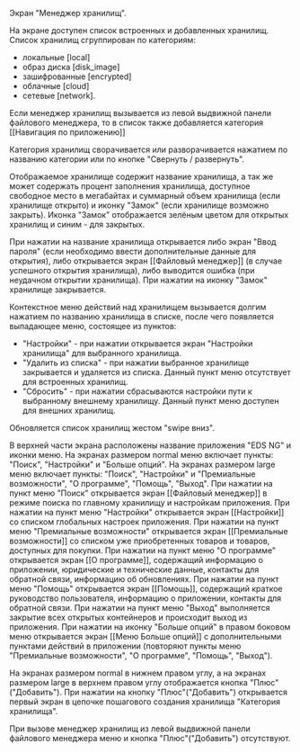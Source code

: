 Экран "Менеджер хранилищ".

На экране доступен список встроенных и добавленных хранилищ.
Список хранилищ сгруппирован по категориям: 
* локальные [local]
* образ диска [disk_image]
* зашифрованные [encrypted]
* облачные [cloud]
* сетевые [network].

Если менеджер хранилищ вызывается из левой выдвижной панели файлового менеджера, то в список также добавляется категория [[Навигация по приложению]]

Категория хранилищ сворачивается или разворачивается нажатием по названию категории или по кнопке "Свернуть / развернуть".

Отображаемое хранилище содержит название хранилища, а так же может содержать процент заполнения хранилища, доступное свободное место в мегабайтах и суммарный объем хранилища (если хранилище открыто) и иконку "Замок" (если хранилище возможно закрыть). Иконка "Замок" отображается зелёным цветом для открытых хранилищ и синим - для закрытых.

При нажатии на название хранилища открывается либо экран "Ввод пароля" (если необходимо ввести дополнительные данные для открытия), либо открывается экран [[Файловый менеджер]] (в случае успешного открытия хранилища), либо выводится ошибка (при неудачном открытии хранилища).
При нажатии на иконку "Замок" хранилище закрывается.

Контекстное меню действий над хранилищем вызывается долгим нажатием по названию хранилища в списке, после чего появляется выпадающее меню, состоящее из пунктов:
* "Настройки" - при нажатии открывается экран "Настройки хранилища" для выбранного хранилища.
* "Удалить из списка" - при нажатии выбранное хранилище закрывается и удаляется из списка. Данный пункт меню отсутствует для встроенных хранилищ.
* "Сбросить" - при нажатии сбрасываются настройки пути к выбранному внешнему хранилищу. Данный пункт меню доступен для внешних хранилищ.

Обновляется список хранилищ жестом "swipe вниз".

В верхней части экрана расположены название приложения "EDS NG" и иконки меню. На экранах размером normal меню включает пункты: "Поиск", "Настройки" и "Больше опций". На экранах размером large меню включает пункты: "Поиск", "Настройки" и "Премиальные возможности", "О программе", "Помощь", "Выход".
При нажатии на пункт меню "Поиск" открывается экран [[Файловый менеджер]] в режиме поиска по главному хранилищу и настройкам приложения.
При нажатии на пункт меню "Настройки" открывается экран [[Настройки]] со списком глобальных настроек приложения.
При нажатии на пункт меню "Премиальные возможности" открывается экран [[Премиальные возможности]] со списком уже приобретенных товаров и товаров, доступных для покупки.
При нажатии на пункт меню "О программе" открывается экран [[О программе]], содержащий информацию о приложении, юридические и технические данные, контакты для обратной связи, информацию об обновлениях.
При нажатии на пункт меню "Помощь" открывается экран [[Помощь]], содержащий краткое руководство пользователя, информацию о приложении, контакты для обратной связи.
При нажатии на пункт меню "Выход" выполняется закрытие всех открытых контейнеров и происходит выход из приложения.
При нажатии на иконку "Больше опций" в правом боковом меню открывается экран [[Меню Больше опций]] с дополнительными пунктами действий в приложении (повторяют пункты меню "Премиальные возможности", "О программе", "Помощь", "Выход").

На экранах размером normal в нижнем правом углу, а на экранах размером large в верхнем правом углу отображается кнопка "Плюс"("Добавить"). При нажатии на кнопку "Плюс"("Добавить") открывается первый экран в цепочке пошагового создания хранилища "Категория хранилища".

При вызове менеджер хранилищ из левой выдвижной панели файлового менеджера меню и кнопка "Плюс"("Добавить") отсутствуют.